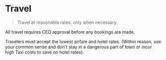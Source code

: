# Travel

> Travel at reasonable rates, only when necessary.

All travel requires CEO approval before any bookings are made.

Travelers must accept the lowest airfare and hotel rates. (Within reason, use your common sense and don't stay in a dangerous part of town or incur high Taxi costs to save on hotel rates).
